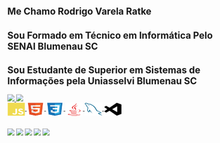    ## Me Chamo Rodrigo Varela Ratke
   ## Sou Formado em Técnico em Informática Pelo SENAI Blumenau SC
   ## Sou Estudante de Superior em Sistemas de Informações pela Uniasselvi Blumenau SC
  
  <div align="centert">
  <a href="https://github.com/RodrigoRatke">
  <img height="180em" src="https://github-readme-stats.vercel.app/api?username=RodrigoRatke&show_icons=true&theme=dark&include_all_commits=true&count_private=true"/>
  <img height="180em" src="https://github-readme-stats.vercel.app/api/top-langs/?username=RodrigoRatke&layout=compact&langs_count=7&theme=dark"/>
   </div>
   <div>
 <img align="center" alt="Rodrigo-Js" height="30" width="40" src="https://raw.githubusercontent.com/devicons/devicon/master/icons/javascript/javascript-plain.svg">
  <img align="center" alt="Rodrigo-HTML" height="30" width="40" src="https://raw.githubusercontent.com/devicons/devicon/master/icons/html5/html5-original.svg">
  <img align="center" alt="Rodrigo-CSS" height="30" width="40" src="https://raw.githubusercontent.com/devicons/devicon/master/icons/css3/css3-original.svg">
  <img align="center" alt="RodrigoJava" height="30" width="40" src="https://raw.githubusercontent.com/devicons/devicon/master/icons/java/java-plain.svg">
  <img align="center"  alt="Rodrigo-Mysql" height="30" width="40"src="https://raw.githubusercontent.com/devicons/devicon/master/icons/mysql/mysql-original.svg">
  <img align="center"  alt="Rodrigo-VsCode" height="30" width="40"src="https://raw.githubusercontent.com/devicons/devicon/master/icons/vscode/vscode-plain.svg">
 </div>
  
  ##
  
  <div>
  <a href="https://api.whatsapp.com/send?phone=+5553997005940." target="_blank"><img src="https://img.shields.io/badge/WhatsApp-25D366?style=for-the-badge&logo=whatsapp&logoColor=white" target="_blank"></a> 
  <a href="https://https://t.me/RodrigoRatke." target="_blank"><img src="https://img.shields.io/badge/Telegram-2CA5E0?style=for-the-badge&logo=telegram&logoColor=white" target="_blank"></a>
<a href="https://www.facebook.com/RodrigoRatkee" target="_blank"><img src="https://img.shields.io/badge/Facebook-1877F2?style=for-the-badge&logo=facebook&logoColor=white" target="_blank"></a>
   <a href="https://www.instagram.com/ratke_rodrigo" target="_blank"><img src="https://img.shields.io/badge/Instagram-E4405F?style=for-the-badge&logo=instagram&logoColor=white" target="_blank"></a>
   <a href="https://www.linkedin.com/in/rodrigo-ratke-52247613/" target="_blank"><img src="https://img.shields.io/badge/LinkedIn-0077B5?style=for-the-badge&logo=linkedin&logoColor=white" target="_blank"></a>
  

